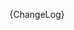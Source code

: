 [//]: # (This file was generated from: doc/templates/CHANGELOG.mdt using the documentation_builder package on: 2021-09-01 12:59:47.825677.)
{ChangeLog}